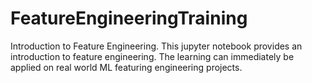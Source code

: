 # FeatureEngineeringTraining
Introduction to Feature Engineering. This jupyter notebook provides an introduction to feature engineering.  The learning can immediately be applied on real world ML featuring engineering projects.
